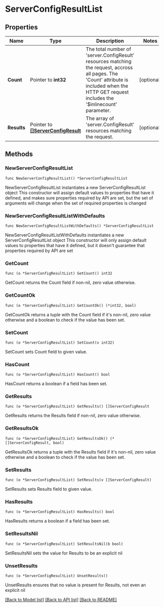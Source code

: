 # ServerConfigResultList

## Properties

Name | Type | Description | Notes
------------ | ------------- | ------------- | -------------
**Count** | Pointer to **int32** | The total number of &#39;server.ConfigResult&#39; resources matching the request, accross all pages. The &#39;Count&#39; attribute is included when the HTTP GET request includes the &#39;$inlinecount&#39; parameter. | [optional] 
**Results** | Pointer to [**[]ServerConfigResult**](server.ConfigResult.md) | The array of &#39;server.ConfigResult&#39; resources matching the request. | [optional] 

## Methods

### NewServerConfigResultList

`func NewServerConfigResultList() *ServerConfigResultList`

NewServerConfigResultList instantiates a new ServerConfigResultList object
This constructor will assign default values to properties that have it defined,
and makes sure properties required by API are set, but the set of arguments
will change when the set of required properties is changed

### NewServerConfigResultListWithDefaults

`func NewServerConfigResultListWithDefaults() *ServerConfigResultList`

NewServerConfigResultListWithDefaults instantiates a new ServerConfigResultList object
This constructor will only assign default values to properties that have it defined,
but it doesn't guarantee that properties required by API are set

### GetCount

`func (o *ServerConfigResultList) GetCount() int32`

GetCount returns the Count field if non-nil, zero value otherwise.

### GetCountOk

`func (o *ServerConfigResultList) GetCountOk() (*int32, bool)`

GetCountOk returns a tuple with the Count field if it's non-nil, zero value otherwise
and a boolean to check if the value has been set.

### SetCount

`func (o *ServerConfigResultList) SetCount(v int32)`

SetCount sets Count field to given value.

### HasCount

`func (o *ServerConfigResultList) HasCount() bool`

HasCount returns a boolean if a field has been set.

### GetResults

`func (o *ServerConfigResultList) GetResults() []ServerConfigResult`

GetResults returns the Results field if non-nil, zero value otherwise.

### GetResultsOk

`func (o *ServerConfigResultList) GetResultsOk() (*[]ServerConfigResult, bool)`

GetResultsOk returns a tuple with the Results field if it's non-nil, zero value otherwise
and a boolean to check if the value has been set.

### SetResults

`func (o *ServerConfigResultList) SetResults(v []ServerConfigResult)`

SetResults sets Results field to given value.

### HasResults

`func (o *ServerConfigResultList) HasResults() bool`

HasResults returns a boolean if a field has been set.

### SetResultsNil

`func (o *ServerConfigResultList) SetResultsNil(b bool)`

 SetResultsNil sets the value for Results to be an explicit nil

### UnsetResults
`func (o *ServerConfigResultList) UnsetResults()`

UnsetResults ensures that no value is present for Results, not even an explicit nil

[[Back to Model list]](../README.md#documentation-for-models) [[Back to API list]](../README.md#documentation-for-api-endpoints) [[Back to README]](../README.md)


